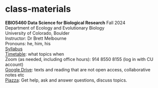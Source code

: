 # class-materials

**EBIO5460 Data Science for Biological Research** Fall 2024\
Department of Ecology and Evolutionary Biology\
University of Colorado, Boulder\
Instructor: Dr Brett Melbourne\
Pronouns: he, him, his\
[Syllabus](00_syllabus5460.md)\
[Timetable](00_timetable.md): what topics when\
Zoom (as needed, including office hours): 914 8550 8155 (log in with CU account)\
[Google Drive](https://drive.google.com/drive/folders/1b6zM2d5sgrXF4ttY01hBKu5KDYkA9vsV?usp=sharing): texts and reading that are not open access, collaborative notes etc\
[Piazza]( https://piazza.com/colorado/fall2024/ebio5460002/home): Get help, ask and answer questions, discuss topics.


